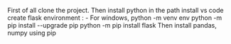 First of all clone the project.
Then install python in the path
install vs code
create flask environment : - 
  For windows, python -m venv env
               python -m pip install --upgrade pip
               python -m pip install flask
Then install pandas, numpy using pip
